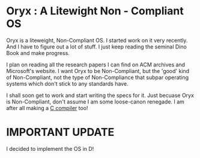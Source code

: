 # Oryx : A Litewight Non - Compliant OS

Oryx is a liteweight, Non-Compliant OS. I started work on it very recently. And I have to figure out a lot of stuff. I just keep reading the seminal Dino Book and make progress.

I plan on reading all the research papers I can find on ACM archives and Microsoft's website. I want Oryx to be Non-Compliant, but the 'good' kind of Non-Compliant, not the type of Non-Compliance that subpar operating systems which don't stick to any standards have.

I shall soon get to work and start writing the specs for it. Just becuase Oryx is Non-Compliant, don't assume I am some loose-canon renegade. I am after all making a [C compiler](https://github.com/Chubek/Orax) too!


# IMPORTANT UPDATE

I decided to implement the OS in D!
